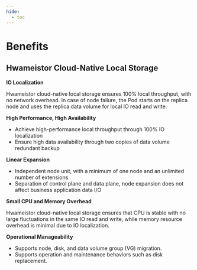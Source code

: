```yaml
---
hide:
  - toc
---
```


# Benefits

## Hwameistor Cloud-Native Local Storage

**IO Localization**

Hwameistor cloud-native local storage ensures 100% local throughput, with no network overhead. In case of node failure, the Pod starts on the replica node and uses the replica data volume for local IO read and write.

**High Performance, High Availability**

- Achieve high-performance local throughput through 100% IO localization
- Ensure high data availability through two copies of data volume redundant backup

**Linear Expansion**

- Independent node unit, with a minimum of one node and an unlimited number of extensions
- Separation of control plane and data plane, node expansion does not affect business application data I/O

**Small CPU and Memory Overhead**

Hwameistor cloud-native local storage ensures that CPU is stable with no large fluctuations in the same IO read and write, while memory resource overhead is minimal due to IO localization.

**Operational Manageability**

- Supports node, disk, and data volume group (VG) migration.
- Supports operation and maintenance behaviors such as disk replacement.
